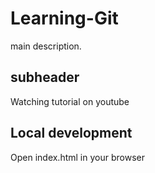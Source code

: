 # Learning-Git

main description.

## subheader

Watching tutorial on youtube

## Local development

Open index.html in your browser